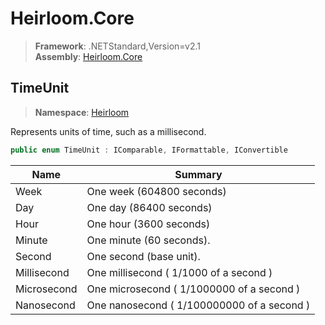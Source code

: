 # Heirloom.Core

> **Framework**: .NETStandard,Version=v2.1  
> **Assembly**: [Heirloom.Core][0]  

## TimeUnit

> **Namespace**: [Heirloom][0]  

Represents units of time, such as a millisecond.

```cs
public enum TimeUnit : IComparable, IFormattable, IConvertible
```

| Name        | Summary                                    |
|-------------|--------------------------------------------|
| Week        | One week (604800 seconds)                  |
| Day         | One day (86400 seconds)                    |
| Hour        | One hour (3600 seconds)                    |
| Minute      | One minute (60 seconds).                   |
| Second      | One second (base unit).                    |
| Millisecond | One millisecond ( 1/1000 of a second )     |
| Microsecond | One microsecond ( 1/1000000 of a second )  |
| Nanosecond  | One nanosecond ( 1/100000000 of a second ) |
[0]: ../Heirloom.Core.md
